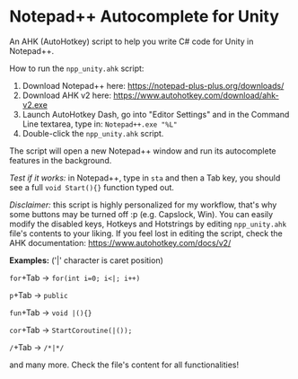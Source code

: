 # Notepad++ Autocomplete for Unity
An AHK (AutoHotkey) script to help you write C# code for Unity in Notepad++.

How to run the ``npp_unity.ahk`` script:
1. Download Notepad++ here: https://notepad-plus-plus.org/downloads/
2. Download AHK v2 here:    https://www.autohotkey.com/download/ahk-v2.exe
3. Launch AutoHotkey Dash, go into "Editor Settings" and in the Command Line textarea, type in: ``Notepad++.exe "%L"``
4. Double-click the ``npp_unity.ahk`` script.

The script will open a new Notepad++ window and run its autocomplete features in the background.

*Test if it works:* in Notepad++, type in ``sta`` and then a Tab key, you should see a full ``void Start(){}`` function typed out.

*Disclaimer:* this script is highly personalized for my workflow, that's why some buttons may be turned off :p (e.g. Capslock, Win).
You can easily modify the disabled keys, Hotkeys and Hotstrings by editing ``npp_unity.ahk`` file's contents to your liking.
If you feel lost in editing the script, check the AHK documentation: https://www.autohotkey.com/docs/v2/



**Examples:** ('|' character is caret position)

``for``+Tab   ->   ``for(int i=0; i<|; i++)``

``p``+Tab   ->   ``public``

``fun``+Tab -> ``void |(){}``

``cor``+Tab   ->   ``StartCoroutine(|());``

``/``+Tab   ->   ``/*|*/``


and many more. Check the file's content for all functionalities!
